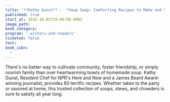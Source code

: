```yaml
---
title: '**Kathy Gunst** -  *Soup Swap: Comforting Recipes to Make and Share*'
published: true
start_at: 2016-10-03T19:00:00.000Z
image_path:
book_category:
program: '-writers-and-readers'
ticketed: false
test:
book_isbn:
  -
---
```



There's no better way to cultivate community, foster friendship, or simply nourish family than over heartwarming bowls of homemade soup. Kathy Gunst, Resident Chef for NPR's Here and Now and a James Beard Award-winning journalist, provides 60 terrific recipes. Whether taken to the party or savored at home, this trusted collection of soups, stews, and chowders is sure to satisfy all year long.